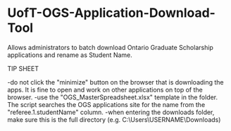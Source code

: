 # UofT-OGS-Application-Download-Tool
Allows administrators to batch download Ontario Graduate Scholarship applications and rename as Student Name.

TIP SHEET

-do not click the "minimize" button on the browser that is downloading the apps. It is fine to open and work on other applications on top of the browser.
-use the "OGS_MasterSpreadsheet.xlsx" template in the folder. The script searches the OGS applications site for the name from the "referee.1.studentName" column.
-when entering the downloads folder, make sure this is the full directory (e.g. C:\Users\USERNAME\Downloads\)
